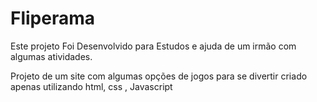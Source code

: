 # Fliperama

Este projeto Foi Desenvolvido para Estudos e ajuda de um irmão com algumas atividades.

Projeto de um site com algumas opções de jogos para se divertir criado apenas utilizando html, css , Javascript



<img src="https://i.imgur.com/eUW9tiG.png" title="" /></a>
